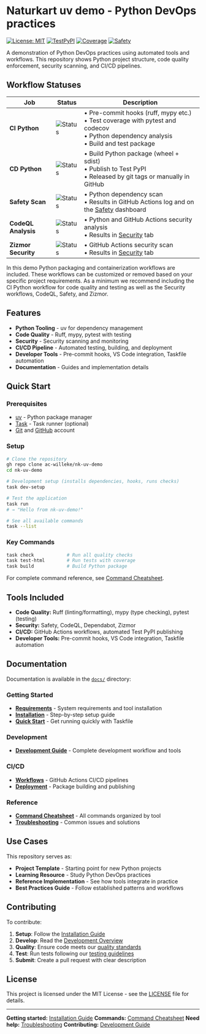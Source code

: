 # Naturkart uv demo - Python DevOps practices


[![License: MIT](https://img.shields.io/badge/License-MIT-yellow.svg)](https://opensource.org/licenses/MIT)
[![TestPyPI](https://img.shields.io/badge/TestPyPI-latest-blue)](https://test.pypi.org/project/nk-uv-demo/)
[![Coverage](https://codecov.io/gh/ac-willeke/nk-uv-demo/branch/main/graph/badge.svg)](https://codecov.io/gh/ac-willeke/nk-uv-demo)
[![Safety](https://img.shields.io/badge/Safety-Dashboard-blue)](https://platform.safetycli.com/codebases/nk-uv-demo/findings)

A demonstration of Python DevOps practices using automated tools and workflows. This repository shows Python project structure, code quality enforcement, security scanning, and CI/CD pipelines.


## Workflow Statuses

| Job | Status | Description |
|---|---|---|
| **CI Python** | ![Status](https://img.shields.io/github/actions/workflow/status/ac-willeke/nk-uv-demo/ci-python.yml?branch=main&label=&style=flat) | • Pre-commit hooks (ruff, mypy etc.)<br>• Test coverage with pytest and codecov<br>• Python dependency analysis<br>• Build and test package |
| **CD Python** | ![Status](https://img.shields.io/github/actions/workflow/status/ac-willeke/nk-uv-demo/cd-python.yml?label=&style=flat) | • Build Python package (wheel + sdist)<br>• Publish to Test PyPI<br>• Released by git tags or manually in GitHub |
| **Safety Scan** | ![Status](https://img.shields.io/github/actions/workflow/status/ac-willeke/nk-uv-demo/scan-safety.yml?branch=main&label=&style=flat) | • Python dependency scan<br>• Results in GitHub Actions log and on the [Safety](https://platform.safetycli.com/codebases/nk-uv-demo/findings) dashboard |
| **CodeQL Analysis** | ![Status](https://img.shields.io/github/actions/workflow/status/ac-willeke/nk-uv-demo/scan-codeql.yml?branch=main&label=&style=flat) | • Python and GitHub Actions security analysis<br>• Results in [Security](https://github.com/ac-willeke/nk-uv-demo/security/code-scanning) tab |
| **Zizmor Security** | ![Status](https://img.shields.io/github/actions/workflow/status/ac-willeke/nk-uv-demo/scan-zizmor.yml?branch=main&label=&style=flat) | • GitHub Actions security scan<br>• Results in [Security](https://github.com/ac-willeke/nk-uv-demo/security/code-scanning) tab |

In this demo Python packaging and containerization workflows are included. These workflows can be customized or removed based on your specific project requirements. As a minimum we recommend including the CI Python workflow for code quality and testing as well as the Security workflows, CodeQL, Safety, and Zizmor.

## Features

- **Python Tooling** - uv for dependency management
- **Code Quality** - Ruff, mypy, pytest with testing
- **Security** - Security scanning and monitoring
- **CI/CD Pipeline** - Automated testing, building, and deployment
- **Developer Tools** - Pre-commit hooks, VS Code integration, Taskfile automation
- **Documentation** - Guides and implementation details

## Quick Start

### Prerequisites
- [uv](https://docs.astral.sh/uv/getting-started/installation/) - Python package manager
- [Task](https://taskfile.dev/installation/) - Task runner (optional)
- [Git](https://git-scm.com/) and [GitHub](https://github.com/) account

### Setup

```bash
# Clone the repository
gh repo clone ac-willeke/nk-uv-demo
cd nk-uv-demo

# Development setup (installs dependencies, hooks, runs checks)
task dev-setup

# Test the application
task run
# → "Hello from nk-uv-demo!"

# See all available commands
task --list
```

### Key Commands

```bash
task check            # Run all quality checks
task test-html        # Run tests with coverage
task build            # Build Python package
```

For complete command reference, see [Command Cheatsheet](docs/command-cheatsheet.md).

## Tools Included

- **Code Quality:** Ruff (linting/formatting), mypy (type checking), pytest (testing)
- **Security:** Safety, CodeQL, Dependabot, Zizmor
- **CI/CD:** GitHub Actions workflows, automated Test PyPI publishing
- **Developer Tools:** Pre-commit hooks, VS Code integration, Taskfile automation

## Documentation

Documentation is available in the [`docs/`](docs/) directory:

### Getting Started
- **[Requirements](docs/getting-started/requirements.md)** - System requirements and tool installation
- **[Installation](docs/getting-started/installation.md)** - Step-by-step setup guide
- **[Quick Start](docs/getting-started/quickstart.md)** - Get running quickly with Taskfile

### Development
- **[Development Guide](docs/development.md)** - Complete development workflow and tools

### CI/CD
- **[Workflows](docs/ci-cd/workflows.md)** - GitHub Actions CI/CD pipelines
- **[Deployment](docs/ci-cd/deployment.md)** - Package building and publishing

### Reference
- **[Command Cheatsheet](docs/command-cheatsheet.md)** - All commands organized by tool
- **[Troubleshooting](docs/troubleshooting.md)** - Common issues and solutions

## Use Cases

This repository serves as:

- **Project Template** - Starting point for new Python projects
- **Learning Resource** - Study Python DevOps practices
- **Reference Implementation** - See how tools integrate in practice
- **Best Practices Guide** - Follow established patterns and workflows

## Contributing

To contribute:

1. **Setup**: Follow the [Installation Guide](docs/getting-started/installation.md)
2. **Develop**: Read the [Development Overview](docs/development/README.md)
3. **Quality**: Ensure code meets our [quality standards](docs/development/code-quality.md)
4. **Test**: Run tests following our [testing guidelines](docs/development/testing.md)
5. **Submit**: Create a pull request with clear description

## License

This project is licensed under the MIT License - see the [LICENSE](LICENSE) file for details.

---

**Getting started:** [Installation Guide](docs/getting-started/installation.md)
**Commands:** [Command Cheatsheet](docs/command-cheatsheet.md)
**Need help:** [Troubleshooting](docs/troubleshooting.md)
**Contributing:** [Development Guide](docs/development.md)
